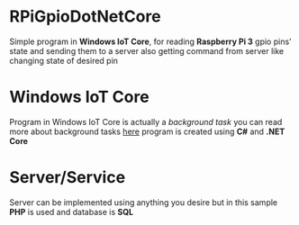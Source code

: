 # RPiGpioDotNetCore
Simple program in **Windows IoT Core**, for reading **Raspberry Pi 3** gpio pins' state and sending them to a server
also getting command from server like changing state of desired pin
# Windows IoT Core
Program in Windows IoT Core is actually a *background task* you can read more about background tasks [here](https://docs.microsoft.com/en-us/windows/iot-core/develop-your-app/backgroundapplications)
program is created using **C#** and **.NET Core**
# Server/Service
Server can be implemented using anything you desire but in this sample **PHP** is used and database is **SQL**
